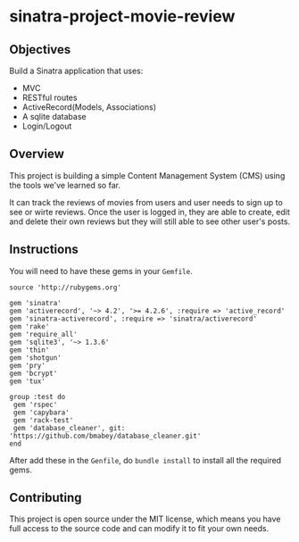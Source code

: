 # sinatra-project-movie-review

## Objectives

 Build a Sinatra application that uses:

 - MVC
 - RESTful routes
 - ActiveRecord(Models, Associations)
 - A sqlite database
 - Login/Logout
 
 ## Overview

 This project is building a simple Content Management System (CMS) using the tools we've learned so far.

 It can track the reviews of movies from users and user needs to sign up to see or wirte reviews. Once the user is logged in, they are able to create, edit and delete their own reviews but they will still able to see other user's posts.

 ## Instructions

 You will need to have these gems in your `Gemfile`.

 ```
source 'http://rubygems.org'

gem 'sinatra'
gem 'activerecord', '~> 4.2', '>= 4.2.6', :require => 'active_record'
gem 'sinatra-activerecord', :require => 'sinatra/activerecord'
gem 'rake'
gem 'require_all'
gem 'sqlite3', '~> 1.3.6'
gem 'thin'
gem 'shotgun'
gem 'pry'
gem 'bcrypt'
gem 'tux'

group :test do
  gem 'rspec'
  gem 'capybara'
  gem 'rack-test'
  gem 'database_cleaner', git: 'https://github.com/bmabey/database_cleaner.git'
end

```

After add these in the `Genfile`, do `bundle install` to install all the required gems.

## Contributing

This project is open source under the MIT license, which means you have full access to the source code and can modify it to fit your own needs.
 